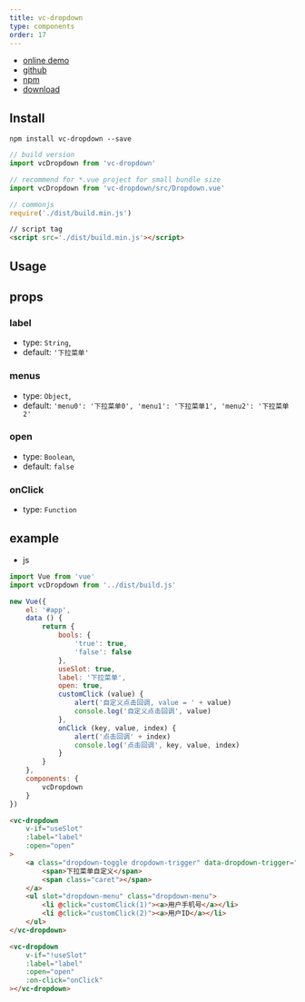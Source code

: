 ```yaml
---
title: vc-dropdown
type: components
order: 17
---
```


* [online demo](https://iwaimai-bi-fe.github.io/vc-dropdown/examples/)
* [github](https://github.com/iwaimai-bi-fe/vc-dropdown)
* [npm](https://www.npmjs.com/package/vc-dropdown)
* [download](https://github.com/iwaimai-bi-fe/vc-dropdown/archive/master.zip)

## Install

``` npm
npm install vc-dropdown --save
```

``` js
// build version
import vcDropdown from 'vc-dropdown'

// recommend for *.vue project for small bundle size
import vcDropdown from 'vc-dropdown/src/Dropdown.vue'
```

``` js 
// commonjs
require('./dist/build.min.js')
```

``` html
// script tag
<script src='./dist/build.min.js'></script>
```

## Usage

## props

### label

* type: `String`,
* default: `'下拉菜单'`

### menus

* type: `Object`,
* default: `
    'menu0': '下拉菜单0',
    'menu1': '下拉菜单1',
    'menu2': '下拉菜单2'
    `

### open

* type: `Boolean`,
* default: `false` 

### onClick
* type: `Function`

## example

* js

```js
import Vue from 'vue'
import vcDropdown from '../dist/build.js'

new Vue({
    el: '#app',
    data () {
        return {
            bools: {
                'true': true,
                'false': false
            },
            useSlot: true,
            label: '下拉菜单',
            open: true,
            customClick (value) {
                alert('自定义点击回调, value = ' + value)
                console.log('自定义点击回调', value)
            },
            onClick (key, value, index) {
                alert('点击回调' + index)
                console.log('点击回调', key, value, index)
            }
        }
    },
    components: {
        vcDropdown
    }
})
```

```html
<vc-dropdown
    v-if="useSlot"
    :label="label"
    :open="open"
>
    <a class="dropdown-toggle dropdown-trigger" data-dropdown-trigger="vc-dropdown">
        <span>下拉菜单自定义</span>
        <span class="caret"></span>
    </a>
    <ul slot="dropdown-menu" class="dropdown-menu">
        <li @click="customClick(1)"><a>用户手机号</a></li>
        <li @click="customClick(2)"><a>用户ID</a></li>
    </ul>
</vc-dropdown>

<vc-dropdown
    v-if="!useSlot"
    :label="label"
    :open="open"
    :on-click="onClick"
></vc-dropdown>
```
